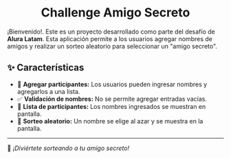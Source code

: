 <h1 align="center"> Challenge Amigo Secreto </h1>

¡Bienvenido!. Este es un proyecto desarrollado como parte del desafío de **Alura Latam**. Esta aplicación permite a los usuarios agregar nombres de amigos y realizar un sorteo aleatorio para seleccionar un "amigo secreto".

## ✨ Características

- 📌 **Agregar participantes:** Los usuarios pueden ingresar nombres y agregarlos a una lista.
- ✅ **Validación de nombres:** No se permite agregar entradas vacías.
- 📃 **Lista de participantes:** Los nombres ingresados se muestran en pantalla.
- 🎲 **Sorteo aleatorio:** Un nombre se elige al azar y se muestra en la pantalla.

---

🎉 *¡Diviértete sorteando a tu amigo secreto!*
